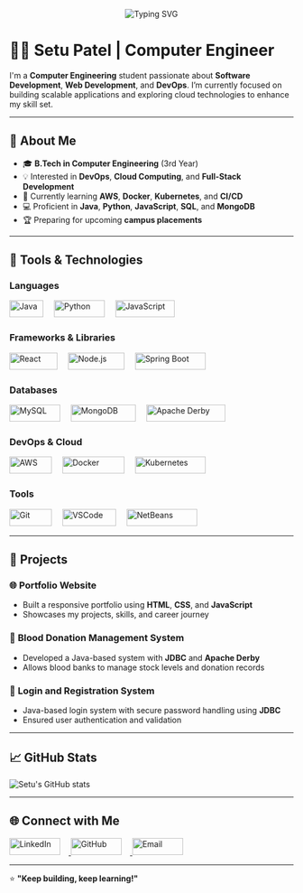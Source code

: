 <p align="center">
  <img src="https://readme-typing-svg.demolab.com?font=Fira+Code&size=24&duration=2000&pause=1000&color=5F9EA0&center=true&vCenter=true&multiline=true&width=500&height=50&lines=Welcome+to+my+Github+Profile!!" alt="Typing SVG" />
</p>


# 👨‍💻 Setu Patel | Computer Engineer  

I'm a **Computer Engineering** student passionate about **Software Development**, **Web Development**, and **DevOps**. I’m currently focused on building scalable applications and exploring cloud technologies to enhance my skill set.  

---

## 🚀 About Me  

- 🎓 **B.Tech in Computer Engineering** (3rd Year)  
- 💡 Interested in **DevOps**, **Cloud Computing**, and **Full-Stack Development**  
- 🌱 Currently learning **AWS**, **Docker**, **Kubernetes**, and **CI/CD**  
- 💻 Proficient in **Java**, **Python**, **JavaScript**, **SQL**, and **MongoDB**  
- 🏆 Preparing for upcoming **campus placements**  

---

## 🔧 Tools & Technologies  

### **Languages**  
<p align="left">
  <img src="https://img.shields.io/badge/Java-007396?style=flat&logo=java&logoColor=white" alt="Java" width="60" height="30" style="margin-right: 15px;" />
  <img src="https://img.shields.io/badge/Python-3776AB?style=flat&logo=python&logoColor=white" alt="Python" width="90" height="30" style="margin-right: 15px;" />
  <img src="https://img.shields.io/badge/JavaScript-F7DF1E?style=flat&logo=javascript&logoColor=black" alt="JavaScript" width="105" height="30" />
</p>

### **Frameworks & Libraries**  
<p align="left">
  <img src="https://img.shields.io/badge/React-61DAFB?style=flat&logo=react&logoColor=black" alt="React" width="85" height="30" style="margin-right: 15px;" />
  <img src="https://img.shields.io/badge/Node.js-339933?style=flat&logo=node.js&logoColor=white" alt="Node.js" width="100" height="30" style="margin-right: 15px;" />
  <img src="https://img.shields.io/badge/Spring%20Boot-6DB33F?style=flat&logo=spring-boot&logoColor=white" alt="Spring Boot" width="125" height="30" />
</p>

### **Databases**  
<p align="left">
  <img src="https://img.shields.io/badge/MySQL-4479A1?style=flat&logo=mysql&logoColor=white" alt="MySQL" width="90" height="30" style="margin-right: 15px;" />
  <img src="https://img.shields.io/badge/MongoDB-47A248?style=flat&logo=mongodb&logoColor=white" alt="MongoDB" width="115" height="30" style="margin-right: 15px;" />
  <img src="https://img.shields.io/badge/Apache%20Derby-FF6600?style=flat&logo=apache&logoColor=white" alt="Apache Derby" width="140" height="30" />
</p>

### **DevOps & Cloud**  
<p align="left">
  <img src="https://img.shields.io/badge/AWS-232F3E?style=flat&logo=amazon-aws&logoColor=white" alt="AWS" width="75" height="30" style="margin-right: 15px;" />
  <img src="https://img.shields.io/badge/Docker-2496ED?style=flat&logo=docker&logoColor=white" alt="Docker" width="110" height="30" style="margin-right: 15px;" />
  <img src="https://img.shields.io/badge/Kubernetes-326CE5?style=flat&logo=kubernetes&logoColor=white" alt="Kubernetes" width="125" height="30" />
</p>

### **Tools**  
<p align="left">
  <img src="https://img.shields.io/badge/Git-F05032?style=flat&logo=git&logoColor=white" alt="Git" width="75" height="30" style="margin-right: 15px;" />
  <img src="https://img.shields.io/badge/VSCode-007ACC?style=flat&logo=visual-studio-code&logoColor=white" alt="VSCode" width="95" height="30" style="margin-right: 15px;" />
  <img src="https://img.shields.io/badge/NetBeans-1B6AC6?style=flat&logo=apache-netbeans-ide&logoColor=white" alt="NetBeans" width="125" height="30" />
</p>

---

## 📂 Projects  
### 🌐 **Portfolio Website**  
- Built a responsive portfolio using **HTML**, **CSS**, and **JavaScript**  
- Showcases my projects, skills, and career journey  

### 🏥 **Blood Donation Management System**  
- Developed a Java-based system with **JDBC** and **Apache Derby**  
- Allows blood banks to manage stock levels and donation records  

### 🚪 **Login and Registration System**  
- Java-based login system with secure password handling using **JDBC**  
- Ensured user authentication and validation  

---

## 📈 GitHub Stats  
![Setu's GitHub stats](https://github-readme-stats.vercel.app/api?username=setupatel&show_icons=true&theme=tokyonight)  

---

## 🌐 Connect with Me  
<p align="left">
  <a href="https://www.linkedin.com/in/setu-patel-3b922b278/">
    <img src="https://img.shields.io/badge/LinkedIn-0A66C2?style=flat&logo=linkedin&logoColor=white" alt="LinkedIn" width="90" height="30" style="margin-right: 15px;" />
  </a>
  <a href="https://github.com/Setu3011">
    <img src="https://img.shields.io/badge/GitHub-181717?style=flat&logo=github&logoColor=white" alt="GitHub" width="90" height="30" style="margin-right: 15px;" />
  </a>
  <a href="mailto:setupatel3011@gmail.com">
    <img src="https://img.shields.io/badge/Email-D14836?style=flat&logo=gmail&logoColor=white" alt="Email" width="90" height="30" />
  </a>
</p>

---

⭐️ **"Keep building, keep learning!"**  
